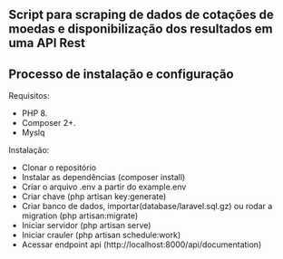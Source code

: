 ## Script para scraping de dados de cotações de moedas e disponibilização dos resultados em uma API Rest
## Processo de instalação e configuração

Requisitos:
- PHP 8.
- Composer 2+.
- Myslq

Instalação:
- Clonar o repositório
- Instalar as dependências (composer install)
- Criar o arquivo .env a partir do example.env
- Criar chave (php artisan key:generate)
- Criar banco de dados, importar(database/laravel.sql.gz) ou rodar a migration (php artisan:migrate)
- Iniciar servidor (php artisan serve)
- Iniciar crauler (php artisan schedule:work)
- Acessar endpoint api (http://localhost:8000/api/documentation)
